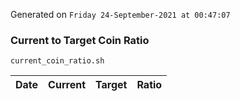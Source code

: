 Generated on `Friday 24-September-2021 at 00:47:07`

### Current to Target Coin Ratio
`current_coin_ratio.sh`

Date|Current|Target|Ratio
---|---|---|---
